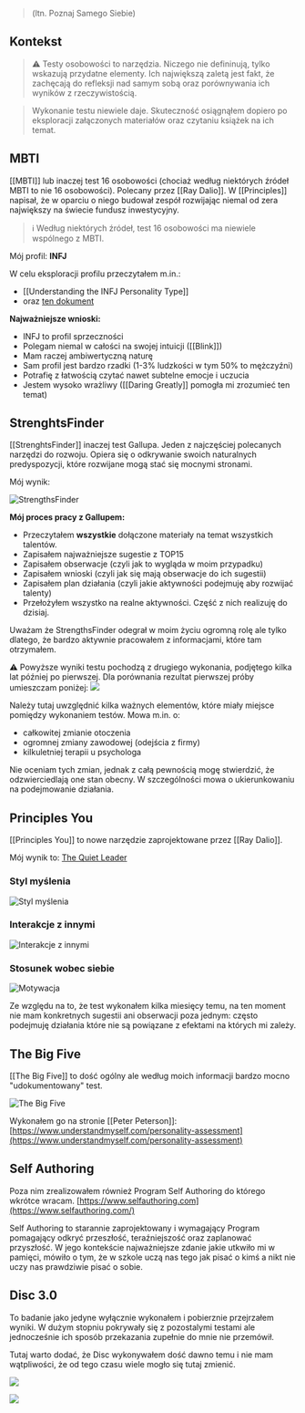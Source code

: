 >  (ltn. Poznaj Samego Siebie)

## Kontekst
> ⚠️ Testy osobowości to narzędzia. Niczego nie defininują, tylko wskazują przydatne elementy. Ich największą zaletą jest fakt, że zachęcają do refleksji nad samym sobą oraz porównywania ich wyników z rzeczywistością.

> Wykonanie testu niewiele daje. Skuteczność osiągnąłem dopiero po eksploracji załączonych materiałów oraz czytaniu książek na ich temat. 

## MBTI
[[MBTI]] lub inaczej test 16 osobowości (chociaż według niektórych źródeł MBTI to nie 16 osobowości). Polecany przez [[Ray Dalio]]. W [[Principles]] napisał, że w oparciu o niego budował zespół rozwijając niemal od zera największy na świecie fundusz inwestycyjny. 

> ℹ️ Według niektórych źródeł, test 16 osobowości ma niewiele wspólnego z MBTI.

Mój profil: **INFJ**

W celu eksploracji profilu przeczytałem m.in.:
- [[Understanding the INFJ Personality Type]]
- oraz [ten dokument](https://idigitalcitizen.files.wordpress.com/2011/02/infj-profile-counselor-protector-pdf2.pdf)

**Najważniejsze wnioski:**
- INFJ to profil sprzeczności
- Polegam niemal w całości na swojej intuicji ([[Blink]])
- Mam raczej ambiwertyczną naturę
- Sam profil jest bardzo rzadki (1-3% ludzkości w tym 50% to mężczyźni)
- Potrafię z łatwością czytać nawet subtelne emocje i uczucia
- Jestem wysoko wrażliwy ([[Daring Greatly]] pomogła mi zrozumieć ten temat)

## StrenghtsFinder
[[StrenghtsFinder]] inaczej test Gallupa. Jeden z najczęściej polecanych narzędzi do rozwoju. Opiera się o odkrywanie swoich naturalnych predyspozycji, które rozwijane mogą stać się mocnymi stronami. 

Mój wynik:

![StrengthsFinder](https://space.overment.com/m75PbJuix3DuFiQPHBW4/Screen-Shot-2021-08-16-02-59-51.png)

**Mój proces pracy z Gallupem:**
- Przeczytałem **wszystkie** dołączone materiały na temat wszystkich talentów.
- Zapisałem najważniejsze sugestie z TOP15
- Zapisałem obserwacje (czyli jak to wygląda w moim przypadku)
- Zapisałem wnioski (czyli jak się mają obserwacje do ich sugestii)
- Zapisałem plan działania (czyli jakie aktywności podejmuję aby rozwijać talenty)
- Przełożyłem wszystko na realne aktywności. Część z nich realizuję do dzisiaj.

Uważam że StrengthsFinder odegrał w moim życiu ogromną rolę ale tylko dlatego, że bardzo aktywnie pracowałem z informacjami, które tam otrzymałem.

⚠️ Powyższe wyniki testu pochodzą z drugiego wykonania, podjętego kilka lat później po pierwszej. Dla porównania rezultat pierwszej próby umieszczam poniżej: 
![](https://space.overment.com/Shared-Image-2021-11-09-00-59-54/Shared-Image-2021-11-09-00-59-54.png)

Należy tutaj uwzględnić kilka ważnych elementów, które miały miejsce pomiędzy wykonaniem testów. Mowa m.in. o:
- całkowitej zmianie otoczenia 
- ogromnej zmiany zawodowej (odejścia z firmy)
- kilkuletniej terapii u psychologa

Nie oceniam tych zmian, jednak z całą pewnością mogę stwierdzić, że odzwierciedlają one stan obecny. W szczególności mowa o ukierunkowaniu na podejmowanie działania. 

## Principles You
[[Principles You]] to nowe narzędzie zaprojektowane przez [[Ray Dalio]]. 

Mój wynik to: [The Quiet Leader](https://principlesyou.com/archetypes/quietleader)

### Styl myślenia
![Styl myślenia](https://space.overment.com/aFQcJRUurI4W5khloO7U/Screen-Shot-2021-08-19-23-25-19.png)

### Interakcje z innymi
![Interakcje z innymi](https://space.overment.com/UDTRF1vVI8AYNReKJSk5/Screen-Shot-2021-08-19-23-27-02.png)

### Stosunek wobec siebie
![Motywacja](https://space.overment.com/Jo2QCEdNIBtR0Y6wqi5B/Screen-Shot-2021-08-19-23-27-50.png)

Ze względu na to, że test wykonałem kilka miesięcy temu, na ten moment nie mam konkretnych sugestii ani obserwacji poza jednym: często podejmuję działania które nie są powiązane z efektami na których mi zależy. 

## The Big Five
[[The Big Five]] to dość ogólny ale według moich informacji bardzo mocno "udokumentowany" test. 

![The Big Five](https://space.overment.com/k4Yw6TJlr8gfmL1tLCjD/the-big-five.png)

Wykonałem go na stronie [[Peter Peterson]]: 
[https://www.understandmyself.com/personality-assessment](https://www.understandmyself.com/personality-assessment)

## Self Authoring
Poza nim zrealizowałem również Program Self Authoring do którego wkrótce wracam.
[https://www.selfauthoring.com](https://www.selfauthoring.com/)

Self Authoring to starannie zaprojektowany i wymagający Program pomagający odkryć przeszłość, teraźniejszość oraz zaplanować przyszłość. W jego kontekście najważniejsze zdanie jakie utkwiło mi w pamięci, mówiło o tym, że w szkole uczą nas tego jak pisać o kimś a nikt nie uczy nas prawdziwie pisać o sobie. 

## Disc 3.0
To badanie jako jedyne wyłącznie wykonałem i pobierznie przejrzałem wyniki. W dużym stopniu pokrywały się z pozostalymi testami ale jednocześnie ich sposób przekazania zupełnie do mnie nie przemówił. 

Tutaj warto dodać, że Disc wykonywałem dość dawno temu i nie mam wątpliwości, że od tego czasu wiele mogło się tutaj zmienić.

![](https://space.overment.com/Shared-Image-2022-01-19-21-52-36/Shared-Image-2022-01-19-21-52-36.png)

![](https://space.overment.com/Shared-Image-2022-01-19-21-53-30/Shared-Image-2022-01-19-21-53-30.png)